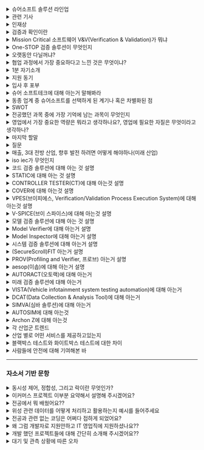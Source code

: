<details markdown = "1">
<summary>슈어소프트 솔루션 라인업</summary>
크게 EndToEnd V&V 솔루션과 DX 솔루션으로 나뉨<br>
EndToEnd V&V 솔루션에는 코드 검증 솔루션, 모델 검증 솔루션, 시스템 검증 솔루션이 있다.<br>
DX 솔루션에는 미래 기술 검증 솔루션이 있음.<br>
</details>

<details markdown = "1">
<summary>관련 기사</summary>
2023.10.20 : 한국인정기구(KOLAS)로부터 3가지 공인시험기관 인정 규격을 추가 획득<br>
-> 무기체계 소프트웨어 개발 및 관리 메뉴얼에서 SW 취약점 점검, 소스코드 메트릭 점검<br>
<br>
2023.10.12 : 슈어소프트, 우주항공 국방 콘퍼런스 개최, 체세대 SW 기술 방향성 제시<br>
자율주행 무기체계 시험평가 시뮬레이터와 인공지능을 바탕으로 V&V등 가상화 시뮬레이션 발표 진행. 무기체계에 적용 가능한 차량 사이버보안 동향과 항공 우주 소프트웨어를 위한 결함 주입 시험 솔루션 발표.<br>
<br>
2023.08.22 : NGO 에 슈어소프트테크가 대전지역 아동 긴급 의료 셍계비 지원<br>
2023.08.08 : 회장 배현섭(2002년 설립) ai및 빅데이터 모비젠 인수, 차량 빅데이터 사업 본격화<br>
2023.08.20 : 판교 사옥에서 MBD 컨소시엄 3차 기술 워크샵 개최, SDV 가속화를 위해. SDV 신뢰성 기술과 향후 트렌드 공유<br>
2023.04.21 : SDV 전환 가속화를 위한 현대차+기아 외 17사와 SW 개발 MOU 체결<br>
</details>

<details markdown = "1">
<summary>인재상</summary>
리더 : 고객의 안전을 지키는 소프트웨어 및 하드웨어의 개발에 능동적으로 참여하는 인재<br>
챌린저 : 보다 안전한 사회를 만들기 위해 꿈과 열정을 가지고 도전<br>
Cooperator : 고객 및 동료들과 소통하고 배려하는 인재<br>
</details>

<details markdown = "1">
<summary>검증과 확인이란</summary>
검증은 소프트웨어가 명세서에 맞게 구현되었는지 보장하는 것, 확인은 소프트웨어가 고객의 의도에 맞게 구현되었는지 확인하는 것<br>
</details>

<details markdown = "1">
<summary>Mission Critical 소프트웨어 V&V(Verification & Validation)가 뭐냐</summary>
자동차, 국방/우주항공, 의료 등 작은 실수로도 치명적인 결과를 야기할 수 산업을 미션크리티컬(고신뢰 고 위험)산업이라고 하며, 해당 분야에 쓰이는 소프트웨어를 검증하는 사업을 뜻함.<br>
</details>

<details markdown = "1">
<summary>One-STOP 검증 솔루션이 무엇인지</summary>
소프트웨어 설계부터 완성품까지 모든 단계의 검증을 제공하는 서비스입니다.<br>
</details>

<details markdown = "1">
<summary>오랫동안 다닐꺼냐?</summary>
네 오래다닐수 ~~ 정말 오고싶었던 기업인 만 뽑아주시면 최선~~
</details>

<details markdown = "1">
<summary>협업 과정에서 가장 중요하다고 느낀 것은 무엇이냐?</summary>
저는 협업 과정에서 동료 간의 믿음이 구축되어 있는 것이 가장 중요하다고 생각합니다.<br>
팀원간의 믿음이 있어야지만 역할 분담 과정 뿐 아니라, 각자의 업무에 집중할 수 있고, 서로 간의 소통 과정에서 각자의 의견이 존중받는다는 분위기가 형성되어 좋은 아이디어가 나올 수 있기 때문입니다.<br>
</details>

<details markdown = "1">
<summary>1분 자기소개</summary>
안녕하십니까. 슈어소프트테크 사업개발 부문 기술 영업 지원자 김욱종입니다.<br>
저는 차별화된 영업전략을 세우기 위해 여러 역량을 길러왔습니다.<br>
첫째 의사소통 능력입니다. 고등학교 시절 상담 도우미 역할을 맡은 경험을 바탕으로 다양한 사람들의 이야기를 경청하고 이를 바탕으로 소통하여 좋은 관계를 유지하고 있습니다.<br>
두번째로 데이터 분석 능력 및 이를 기반으로 한 설득력입니다.<br>
학부 연구생 시절 이산화질소 연구과제 수주를 위해 타 연구실에 비해 산출오차가 적다는 점을 계산하여 강조하였고, 최종적으로 해당 연구과제를 수주하였습니다.<br>
또한 과제 진행 과정에서, 국립환경과학원에서 맡긴 장비의 한계점을 증명하고, 장비 튜닝을 통해서만 산출 오차를 줄일수 있다는 점을 증명하여 추가 예산을 따낸 경험이 있습니다.<br>
마지막으로 CS 지식과 실제 개발 경험입니다. 정보처리기사 자격증 취득과정에서 CS분야에 대한 지식을 쌓았고, 자바 스프링을 기반으로 개발에 참여해 본 경험이 있습니다.<br>
<br>
이러한 저의 역량을 바탕으로 차별화된 영업 전략을 세우고, 보다 안전한 사회를 만들기 위해 노력하는 영업사원이 되겠습니다. 감사합니다.<br>
</details>

<details markdown = "1">
<summary>지원 동기</summary>
저는 기업을 선택할때, 성장 가능성을 가장 중요하게 생각합니다. 슈어소프트테크는 국내 최초로 소프트웨어 검증 기술 개발 및 상용화에 성공한 기업으로, 다양한 미션 크리티컬 산업에서 전문성과 소프트웨어 안전 부문 노하우를 쌓아왔습니다.<br>
AI 빅데이터 검증, MBD 검증, 가상화 및 시뮬레이션 검증 기술 등, 현실에 안주하고 않고 향후 미래 산업에 대한 연구개발에 투자하며 성장하고 있습니다.<br>
이러한 슈어소프트테크에서 저의 소통 및 대인관계 역량, 데이터 분석과 이를 기반으로 한 설득력, SW 개발 경험을 바탕으로 전문적인 기술 영업인이 되고자 지원하게 되었습니다.<br>
</details>

<details markdown = "1">
<summary>입사 후 포부</summary>
입사 후 슈어소프트의 여러 제품들에 대해 빠르게 익히고, 산업 트렌드를 지속적으로 파악하여 새로운 고객분들을 맞이하겠습니다.<br>
그리고 저의 업무 처리 능력과 소통 능력을 바탕으로 팀원분들과 고객분들의 신뢰를 이끌어내겠습니다.<br>
장기적으로 영업팀 내에서 후배분들에게 지식과 경험을 공유하여 그들의 성장을 돕는 멘토가 되고자 합니다.<br>
실무 경험과 함께 얻은 성공과 실패 경험, 협상 과정에서의 소통 노하우를 공유하여 후배분들의 업무 이해도와 전문성을 높이고, 신뢰받는 선배가 되고자합니다.<br>
그리고 저의 경험을 통해 얻은 시장에 대한 통찰력을 바탕으로 다가올 산업의 변화에 대응할 수 있는 영업 전략을 구축하는 주도적인 리더가 되겠습니다.<br>
</details>

<details markdown = "1">
<summary>슈어 소프트테크에 대해 아는거 말해봐라</summary>
슈어소프트테크는 소프트웨어로 더 안전한 세상을 만들고자 하는 비전 아래 국내 최초로 소프트웨어 검증 기술 개발 및 사용화에 성공한 기업입니다.<br>
Mission Critical 산업 분야의 소프트웨어 안전성 검증을 위한 테스트 자동화 도구 및 검증 서비스를 제공하고 있고, 나아가 미래 가치 분야에 대해 사업 영역을 확장해 나가고 있습니다.<br>
그리고 자동차, 국방/우주항공, 원자력 산업을 필두로, 철도, 조선 해양, 의료 분야, 로봇 분야에서의 사업을 다각화 해나가고 있습니다.
슈어소프트에서 제공하고 있는 제품은 크게 EndToEnd V&V 솔루션, Dx 솔루션으로 나뉩니다.<br>
EndtoEnd V&V 솔루션에는 STATIC, COVER, V-SPICE와 같은 코드 검증 솔루션, Model Verifier, Model Inspector와 같은 모델 검증 솔루션, FIT과 AESOP과 같은 시스템 검증 솔루션이 있습니다.<br>
미래 검증 솔루션은 가상화, 시뮬레이션과 같이 발전된 기술을 바탕으로 한 솔루션으로 VISTA, DCAT, SIMVA, AUTOSIM, ARCHON Z이 있습니다.<br>
최근에는 20년간 쌓아온 테스팅 노하우, ai 빅데이터 기업인 모비젠 인수를 바탕으로 기존 자사 솔루션에 ai도입, ai 기반 시스템에 대한 테스팅 기술 개발, sdv의 중요성이 커지는 시장에서 현대 자동차 mbd 컨소시엄 참여, 가상 시뮬레이션이 주목받는 시장에서 현대 오토에버와 제어기 가상화 컨소시엄 참여 등 미래 산업과 관련된 발전을 계속해 나가고 있습니다.<br> 
</details>

<details markdown = "1">
<summary>동종 업계 중 슈어소프트를 선택하게 된 계기나 혹은 차별화된 점</summary>
국내 최초로 미션 크리티컬 분야에서 소프트웨어 검증 기술을 개발하고 상용화.<br>
향후 성장을 위해 지속적으로 노력한다는 점 -> ai 빅데이터 검증, MBD 개발 및 검증 사업, 가상화/시뮬레이션 검증 사업<br>
(경쟁사로는 엠로, 더존비즈온, 안랩 등)<br>
</details>

<details markdown = "1">
<summary>SWOT</summary>
S : 성장성이 높은 산업, W : 글로벌 경기에 민감, O : 디지털 전환에 따른 전방 시장 확대, T : 인력 수급 어려움<br>
</details>

<details markdown = "1">
<summary>전공했던 과목 중에 가장 기억에 남는 과목이 무엇인지</summary>
저는 위성정보프로그래밍 및 실습이라는 과목이 가장 기억에 남는 것 같습니다.<br>
해당 과목에서 fortran이라는 언어를 바탕으로 처음으로 코딩에 접하게 되었고, 단순히 외우는 형식의 공부가 아니라, 실제로 위성데이터를 스스로 처리해보는 경험을 하였기 때문입니다.<br>
</details>

<details markdown = "1">
<summary>영업에서 가장 중요한 역량은 뭐라고 생각하나요?, 영업에 필요한 자질은 무엇이라고 생각하나?</summary>
저는 무엇보다 고객 지향적 태도가 가장 중요하다고 생각합니다.<br>
성공적인 영업 활동을 이어가기 위해서는 제품이나 솔루션에 대한 완벽한 이해뿐만 아니라, 고객분들의 비즈니스적 목표나 과제를 경청 및 이해하고, 이에 맞는 맞춤형 제안을 해야하기 때문입니다.<br>
</details>

<details markdown = "1">
<summary>마지막 할말 </summary>
우선 저에게 좋은 면접 기회를 주시고, 바쁘신 와중에도 긴 시간동안 제 얘기를 들어주시고, 질문해 주신 부분에 대해 너무 감사드립니다.<br>
면접을 준비하고 여러 가지 자료를 찾아보면서 이 회사에 일하고 싶다는 마음이 커진것 같습니다. 물론 부족해 보이실 수 있겠지만, 함께 일할 수 있는 좋은 기회를 주신다면 조금더 노력하고 
최전선에서 동료분들의 노력을 증명해야 된다는 책임감을 바탕으로 성과를 내는 영업사원이 될 수 있도록 노력하겠습니다. 감사합니다(꾸벅).
</details>

<details markdown = "1">
<summary>질문</summary>
실제 영업을 진행하실때, 어떤 부분을 중점적으로 생각하시는지에 대해 여쭤보고 싶습니다.<br>
슈어소프트테크가 smr 관련 검증 사업 관련해서 외연을 넓여 나가는 것으로 알고 있는데, 혹시 해당 검증사업에 대해 기존의 슈어소프트테크의 원자력 관련 노하우를 바탕으로 진출하는건지, 아니면 smr에 특화된 새로운 솔루션을 바탕으로 진출하는건지 여쭤보고싶습니다.<br>
AUTOSIM이 자율주행차에 관한 내용이 주를 이루는 것으로 아는데, UAM에도 AUTOSIM 기술을 적용해보실 계획이신지?<br>
</details>

<details markdown = "1">
<summary>매출, 3대 전방 산업, 향후 발전 하려면 어떻게 해야하나(미래 산업)</summary>
코드검증 솔루션이 최고 103억, 시스템 검증 53억, 미래 검증(42억), 모델 검증 20억<br>
3대 전방산업(자동차, 국방 및 항공우주, 원자력), 조선 로봇 등 신규 도메인도 확대<br>
<br>
현재 3대 미래 기술 다음과 같이 추가중(급격하게 커질 수 있는 산업)
-> AI 빅데이터 검증 솔루션, MBD(Model Based Development), 가상화 및 시뮬레이션 검증 기술<br>
1번은 기존 자사 솔루션에 AI를 접목하고, 또한 ai기반 시스템들이 만들어지고 상용화될려면 테스팅이 필수(검증 시장 공략)<br>
모비젠이라는 ai 및 빅데이터 관련 회사 인수 하였고, 사용자 관련 빅데이터 사업을 하던 곳에서 미션 크리티컬 시스템 관련 사업을 확대해갈 예정<br>
<br>
MBD의 경우 sdv 전환에 따른 하드웨어와 소프트웨어가 분리되면서 mbd가속화 될 예정, 현대 자동차 mbd 컨소시엄 참여로 포지션 확보<br>
원래 차는 하드웨어 오리엔티드 느낌임, 근데 이젠 소프트웨어 중심으로 나아감. 이에 여러 차종에서 보편적으로 쓸수있는 플랫폼이 만들어져야함(소나타되고 그랜져 안되고 이러면 안되니까)<br>
보편적 플랫폼을 만들기 위해 하드웨어와 분리된 소프트웨어 개발이 되어야 되고, 이게 잘 되려면 mbd가 잘 되어야 함.<br>
<br>
가상화/시뮬레이션 검증 작업 : 자율주행 고도화를 위해 가상 시뮬레이션 시대가 개막, 현대자동차 가상화 컨소시엄 참여로 포지션 확보<br>
<br>
디지털 트윈 성장세<br>
자율주행 시 가장 큰 문제는 실차 시험을 하기 어려움 (도로 투입해서 여러 사항 만들기가 어렵고 위험함)<br>
이래서 가상환경에서 테스트함, 이러한 기술을 국방/우주/항공 까지 시뮬레이션 기반으로 확대 해갈 예정, 로봇/의료 등 신규 사업등으로 사업 영역 확대<br>
</details>

<details markdown = "1">
<summary>iso iec가 무엇인지</summary>
iso는 서비스의 품질과 안정성을 향상시키고, 특히 국가와 기업간의 교류를 촉진하는데 도움이 되는 국제 표준.<br>
iec는 전기 관련 기술에 대한 국제 표준<br>
</details>

<details markdown = "1">
<summary>코드 검증 솔루션에 대해 아는 것 설명</summary>
슈어 소프트의 핵심 솔루션으로, 정적 분석과 동적 분석을 통해 SW를 전방위로 검증할 수 있게 하는 솔루션입니다.<br>
STATIC, CONTROLLER TESTER, COVER, VPES, V-SPICE 등이 있다.<br>
자동차, 국방, 우주항공, 원자력, 조선 해양, 철도, 의료,로봇 등 거의 전분야에서 사용됨.<br>
<br>
적용 분야 : 자동차의 차량 제어기 단위/통합 테스트, 국방/우주 항공 분야의 무기 체계 신뢰성 시험 수행.<br>
원자력의 경우 원자력 발전소 제어기 CT 수행, 철도의 경우 철도 차량 제어기 및 신호 제어 시스템 검증<br>
<br>
CT(Compliance Testing)은 제어 시슽엠이 엄격한 안전 및 성능 기준을 부합하는지 확인하는 테스트<br>
</details>

<details markdown = "1">
<summary>STATIC에 대해 아는 것 설명</summary>
STATIC은 정적 분석 시간을 단축시키고 결함 관련 수정을 용이하게 해주는 자동화 도구입니다.<br>
도메인 별 코딩 규칙 검사와 사이버 보안에 대한 코딩 규칙 검사를 제공하고, 결함 진행 상황 추적을 통한 관리를 제공하는 것이 주요 기능입니다.<br> 
<br>
꼬리질문1 - 정적 분석과 동적 분석의 차이에 대해 아는가?<br>
정적 분석(검증)은 모델을 실행하지 않고 분석하고 과정입니다. 코드의 복잡도, 표준 준수 여부나 타입 체크 등을 검사합니다(구조적 결함 찾음)<br>
동적 검증은 모델을 실제로 실행하여 검사하는 과정입니다. 테스트 케이스를 실행하여 예상된 결과를 실제 결과가 비교하고, 런타임 오류나 성능 등 실행 중에 발견할 수 있는 문제들을 검사합니다.<br>
<br>
꼬리질문2 - 정적 분석이 왜 중요하냐<br>
완성되지 않은 코드에 대해서도 분석이 가능하기 때문에 동적 테스트보다 이른 시점, 그리고 적은 비용으로 버그를 찾아낼 수 있기 때문입니다.<br>
예를들어 개발 단계에서는 비교적 짧은 동적 테스트를 통해 결과를 신속하게 확인해야 하는 경우가 많기에, 이 과정에서 memory leak과 같은 문제는 감지하기 어렵습니다.<br>
(메모리 누수는 시스템이 실행되는 동안 점진적으로 메모리 소비하면서 발생하고, 짧은 테스트 실행으로는 발견하기 어려움)
하지만 정적 분석을 진행한다면, 코드를 실행하지 않고도 이러한 문제를 초기에 발견함으로서 추후 고 비용이 들수 있는 버그 수정 과정을 예방할 수 있습니다.<br>
<br>
메모리 누수란 프로그램이 메모리를 할당한 후, 필요하지 않게 되었을 때 그 메모리를 올바르게 해제 하지 않아 메모리 공간이 점점 줄어드는 현상.<br>
<br>
꼬리질문3- 동적 분석은 왜 중요하냐<br>
실제 실행을 진행하기에, 정적 분석만으로는 감지할 수 없는 런타임 문제나 예외 상황을 발견할 수 있음.<br>
<br>
</details>

<details markdown = "1">
<summary>CONTROLLER TESTER(CT)에 대해 아는것 설명</summary>
표준(아마 국제 표준임)에서 요구하는 모든 종류의 코드 커버리지 측정이 가능한 단위/통합 테스트 자동화 도구입니다.<br>
테스트 케이스 자동 생성 및 커스터마이징이 가능하고, 구문(줄), 조건(조건문), 결정(조건으로 인해 나온 결과값) 관련 커버리지 뿐만 아니라, MC/DC 또한 측정이 가능합니다.<br>
(회귀 테스트를 위한 테스트 재사용 기능도 제공)<br>
<br>
꼬리질문1 - md/dc(Modified Condition/Decision Coverage")가 무엇인가??<br>
조건 커버리지와 분기(결정이랑 같음) 커버리지를 보완해서 만든 커버리지로, 각 개별 조건식이 다른 개별 조건식에 영향을 받지 않고 전체 조건식에 독립적으로 영향을 주도록 함.<br>
<br>
꼬리질문2 - 코드 커버리지가 무엇인가??<br>
테스트가 소스 코드의 얼마나 많은 부분을 실행했는지 나타내는 지표입니다.<br>
<br>
꼬리질문3 - 회귀 테스트가 무엇인가??<br>
변경된 부분이 기존 기능에 영향을 미치는지 확인하는 테스트입니다.<br>
<br>
꼬리질문 4 - 단위 테스트랑 통합 테스트가 무엇인가?<br>
단위 테스트는 소프트웨어의 가장 작은 단위인 모듈을(하나의 기능, 주로 메서드) 기반으로 테스트하는 것입니다.(주로 화이트 박스, 주로 모킹 사용)<br>
반면 통합 테스트는 여러 모듈이 서로 상호작용하여 정상적으로 동작하는지 확인하는 테스트입니다.<br>
</details>

<details markdown = "1">
<summary>COVER에 대해 아는것 설명</summary>
enterprise, embedded 환경을 모두 지원하는 데이터 기반 테스트 커버리지 측정 도구입니다.<br>
테스트 수행 시 자동으로 커버리지를 측정하여 WEB에서 확인 가능하고, 다양한 개발 환경에 대한 커버리지 측정이 가능합니다.<br>
또한 소스 코드 탐침 최적화 특허를 사용하여 Embedded 장치에 적용이 용이하다는 장점을 가집니다.<br>
<br>
enterprise : 주로 기업에서 사용되는 소프트웨어 지칭<br>
embedded : 특정 기능을 수행하기 위해 하드웨어 내에 내장된 소프트웨어<br>
<br>
소스코드 탐침은 테스트 커버리지 측정이나 프로그램 실행 흐름을 관찰하기 위해 소프트웨어 소스 코드에 추가적인 코드를 삽입하는것을 말합니다.<br>
이러한 탐침을 진행할 시 메모리나 처리 능력이 제한된 임베디드 상황에서는 부담이 될 수 있습니다. 따라서 탐침 최적화를 통해 성능에 미치는 영향을 최소화하여 임베디드 장치에 적용이 용이합니다.<br> 
</details>

<details markdown = "1">
<summary>VPES(브이피에스, Verification/Validation Process Execution System)에 대해 아는것 설명</summary>
SW 신뢰성 시험 프로세스의 전 단계에 대한 시험 결과 모니터링 및 산출물 자동 생성을 지원하는 도구입니다.(한화 에어로 스페이스에서 방산망 관련해서 적용사례)<br>
<br>
참고 -> 전단계(요구사항 명세, 아키텍처 설계, 단위 설계, 구현, 정적검증, 단위 테스트, 통합 테스트, 시스템 테스트) -> 정보처리기사의 V모델 같은 느낌인듯<br>
<br>
Verifciation(검증)은 개발자의 입장에서 개발한 소프트웨어가 명세에 맞게 만들어 졌는지 확인하는 것(정적 테스트 같음), Validation(검사)은 사용자의 입장에서 개발한 소프트웨어가 고객의 요구사항에 맞게 구현되었는지 확인하는 것이다.(동적)<br>
</details>

<details markdown = "1">
<summary>V-SPICE(브이 스파이스)에 대해 아는것 설명</summary>
복잡한 ALM 도구 없이도 A-SPICE 인증을 위한 필수 기능(프로세스 및 문서 관리, 추적성 관리, 리뷰 관리, 일정 관리)을 제공하는 도구입니다.<br>
(32개 프로세스중 VDA scope에 해당하는 16개의 프로세스를 제공함)<br>
추적성 관리를 통해 주요 산출물 간 양방향 trace 커버리지를 제공하고, wbs를 기반으로 리소스 및 일정관리가 가능하다는 것이 주요 기능입니다.<br>
<br>
꼬리질문 1 - A-SPICE(32개)가 무엇이냐?<br>
자동차 소프트웨어 개발에 특화된 국제 표준으로 알고 있습니다.현대자동차는 22년 부터 적용 중<br>
-> 독일 자동차 산업협회에서 16개의 필수 프로세스인 VDA Scope를 선정하여 표준으로 사용됨.<br>
인증 받기 위해 프로세스 및 산출물 관리, 추적성 관리(제일 중요)등이 필요함<br>
<br>
꼬리질문 2 - ALM 무엇이냐?<br>
Application LifeCycle Management의 약자로, 소포트웨어 개발 전 과정을 관리하기 위한 도구를 뜻합니다.<br>
<br>
꼬리질문 3 - wbs(work breakdown structure)가 무엇이냐?<br>
프로젝트를 구성하는 작업을 체계적으로 분해하는데 사용하는 도구<br>
</details>

<details markdown = "1">
<summary>모델 검증 솔루션에 대해 아는 것 설명</summary>
모델 규칙 검사 자동화를 통해 작업 비용을 감소하고, 생산성을 증대시키는 솔루션입니다. 모델 기반의 정적/동적 검증을 통해 품질 지표를 확보하고, SW의 품질 향상을 가능하게 하는 솔루션입니다.<br>
Model Verifier(동적 검증), Model Inspector(정적 검증 프로세스)가 있습니다.<br>
<br>
(참고 : 소프트웨어를 모델링하고 설계하는 맨 앞단에도 검증이 필요하고, 개발하는 과정에서 코드에 대한 검증도 필요, 하드웨어가 탑재된 시스템 레벨에서의 검증 또한 필요)<br>
(여기 해당 되는건 다 MBD 검증 도구)<br>
<br>
차량 제어 시스템 검증, 모델과 소스 코드 간의 Back to Back(일치성 검증)<br>
<br>
꼬리질문 1 - MBD(Model Based Design : 모델 기반 설계)가 뭐냐?(matlab이 이에 해당)<br>
MBD는 모델을 기반으로 소프트웨어를 개발하는 방식을 뜻합니다.기존과 다르게 그림을 그리는 것과 같은 방식으로 개발이 이어짐(자동차, 전기전자, 항공 등에서 사용)<br>
MBD의 경우 개발 과정 초기에 설계한 시스템을 시뮬레이션하고 설계를 검증할 수 있다는 특징을 지니고, 시스템 개발의 모든 단계에서 시험과 검증을 연속적으로 수행하여 중복 구현 비용을 절감할 수 있다는 장점을 가집니다.<br>
<br>
꼬리질문 2 - 모델 검증 필요성<br>
오류를 개발 과정 후반에서 발견할 수록 수정 비용 증가<br>
모델 검증은 코드 레벨에서 검증 비용 줄일 수 있다.<br>
</details>

<details markdown = "1">
<summary>Model Verifier에 대해 아는거 설명</summary>
모델 verifier는 모델 동적 검증 프로세스를 지원하는 도구입니다. 엑셀 형태의 테스트 케이스 편집기를 제공하고, 커버리지 측정및 시각화를 제공합니다.<br>
모델 동적 검증이란 사용자가 제공하는 입력 값을 통해 모델 시뮬레이션에 대한 출력값과 기대 값을 비교하는 것입니다.<br>
</details>

<details markdown = "1">
<summary>Model Inspector에 대해 아는거 설명</summary>
모델 인스펙터는 모델 정적 검증을 지원하는 도구입니다. 표준 모델링 규칙뿐 아니라, 위배 탐색 및 자동 수정을 지원하는 것이 특징입니다.<br>
<br>
모델 정적 검증이란 모델링 규칙 준수 여부, 품질 지표 측정을 의미합니다<br>
</details>

<details markdown = "1">
<summary>시스템 검증 솔루션에 대해 아는거 설명</summary>
다양한 환경에 대해서 기능에 대한 통합적인 시스템 사양 검증을 진행하고, 테스트 수행을 통해 오류를 검증하고 테스트케이스를 작성 및 수정하여 시스템 전반에 걸친 안정성과 품질을 확보하는 솔루션.<br>
(자동차,국방, 우주항공, 원자력 등 다양한 분야에 대해 적용 가능)<br>
FIT, PROV, AESOP, AUTORACT<br>
국방및 항공 분야에서 무기체계의 신뢰성을 검증<br>
차량 제어기 HILS(Hardware in the loop simulation) 시험 운영, 원자력 발전소 제어기 테스트, 
</details>

<details markdown = "1">
<summary>(SecureScroll)FIT 아는거 설명</summary>
인위적인 결함을 발생시켜 제어시스템 정상 동작 여부를 검사하는 결함주입시험 자동화 도구입니다.<br><br>
(최근 항공 우주 SW를 위한 ~~, 지상에서 잘 동작해도 우주 환경에서는 잘 동작하지 않을수 있다. 결함 발생 시 고장 상태로 전이되지 않고 안전 기능이 동작하는지 확인해야함)<br>
(근데 비트 플립과정은 테스트 하기 힘듬(비트플립이란 0이 1로 1이 0으로 잘못 변경되는거), 방사선에 더 많이 노출되어 반도체 장치에 비트 플립이 발생할 수 있음)<br>
런타임 결합 주입이나, 컴파일 타임 결함 주입이 있다. -> 이 둘은 합친 하이브리드 방식을 가능하게 하여 컴파일 타임 결함의 기능을 가능하게 하면서 반복적인 재컴파일 과정 제거<br>
<br>
결함 주입은 인위적인 결함을 주입시킨 후 오류 복구 메커니즘이 정상적으로 동작하는지를 검증하는 시험입니다.<br>
</details>

<details markdown = "1">
<summary>PROV(Profiling and Verifier, 프로브) 아는거 설명</summary>
소프트웨어 안정성을 측정하기 위해 실시간 자원 사용량(CPU, Memory, OS 스케쥴링 등) 및 타이밍 측정뿐 아니라 제약 조건 설정 및 제약 조건 위반 시 스냅샷 그래프를 제공하는 솔루션입니다.<br>
(실시간 시스템에서 중요 : 정해진 시간 안에 정확하게 실행되어야 하기에)<br>
<br>
OS 스케줄링 : 운영체제가 cpu 시간을 프로세스나 스레드에 어떻게 할당할지에 대한 규칙 말함.(라운드 로빈, 우선순위 큐 등)<br>
타이밍 : 특정 작업이 완료데는 데 까지 걸리는 시간으로, 정해진 시간 제약 내에 작업을 정확히 수행하는지 나타냄.<br>
</details>

<details markdown = "1">
<summary>aesop(이솝)에 대해 아는거 설명</summary>
이솝은 ROM 데이터 핸들링을 자동화하여 검증 비용을 절감하고, 데이터 변경점 검사와 차량 사양 검증을 통해 다양한 에러 가능성을 제거하는 도구입니다.<br>
<br>
ROM 데이터는 읽기 전용 장치(Read only Memory)에 기록되는 차량의 데이터를 의미하며 별도의 데이터 관리 과정 필요.<br>
최근 차량 SW 산업의 발전으로 데이터 저장량이 늘어나고, 처리 과정에서 에러 발생이 많아지면서 산업 사고에 대한 위험성 역시 증가<br>
<br>
차량 제어기 : 자동차의 엔진과 관련된 다양한 기능을 컴퓨터화된 제어를 통해 관리(ex: 연료 분사, 점화 타이밍, 배기 가스 제어)<br>
</details>

<details markdown = "1">
<summary>AUTORACT(오토랙)에 대해 아는거</summary>
AUTORACT은 실차 환경에서 네트워크 DB를 기반으로 사용자가 선택한 테스트 방법에 대해 제어기 네트워크 사양 테스트 케이스를 자동으로 생성하고 평가하는 도구입니다.<br>
<br>
(자동차 내부의 전자 장치인 ECU(Electronic Control Unit 상태를 알기 위해선 진단 통신이 필요)<br>
대표적으로 UDS(Unified Diagnostic Services), OBD(On board diagnostics)가 있다.<br>
<br>
UDS는 ISO 표준에 정의되어 있어서 모든 자동차는 OEM이 이 표준을 준수함.<br>
</details>

<details markdown = "1">
<summary>미래 검증 솔루션에 대해 아는거</summary>
가상화, 시뮬레이션, 사이버 보안 등 발전된 기술을 통해 SW의 품질 및 안정성을 확보하고 향상시키는 솔루션입니다.<br>
VISTA, DCAT, SIMVA, AUTOSIM, ARCHON Z가 있다.<br>
<br>
자율주행차 시뮬레이션 테스팅, AVN 시스템 시험 자동화, 제어기 가상화를 통한 검증 자동화, 보안 취약점 점검, 데이터 분석 기반 ADAS(발전된 운전자 보조 시스템, ex : 긴급 제동, 차선 유지, 주차 보조 등, 크루즈 컨트롤(전방과 거리 유지)) 검증<br>  
</details>

<details markdown = "1">
<summary>VISTA(Vehicle infotainment system testing automation)에 대해 아는거</summary>
AVN(Audio,Video, Navigation)단말과 차량 외부 커넥티비티 자동화(블루투스, 안드로이드, 카플레이 등) 테스트를 제공하는 도구입니다.<br>
</details>

<details markdown = "1">
<summary>DCAT(Data Collection & Analysis Tool)에 대해 아는거</summary>
자율 주행차의 다양한 센서나 시스템에서 나오는 데이터를 종합적으로 분석하고 시각화하여, 자율 주행 기능이 안전하고 정확히 작동하는지 검증할 수 있게 도와주는 도구입니다.<br>
최근 chatgpt가 입력된 내용을 기반으로 dcat에서 바로 적용 가능한 스크립트를 생성해주는 기능 추가<br>
</details>

<details markdown = "1">
<summary>SIMVA(심바 솔루션)에 대해 아는거</summary>
자동차 제어 소프트웨어 표준 규약인 AUTOSAR(오토사) 아키텍처를 바탕으로 ECU를 가상화하고, 시뮬레이션 테스트를 통해 SW 생산성과 검증 효율을 개선하는 도구입니다.<br>
<br>
자동차 제어 SW가 동작하는 환경에서 HW 의존성을 제거하기 위해 ECU(Electronic control unit : 자동차에 탑재된 컴퓨터 시스템) 가상화 단게 필요.<br>
SDV(Software defined vehicle)가 무엇인지 : 소프트웨어를 통해 기능들이 활성화된 차량을 뜻함<br>
<br>
MIL, SIL, HIL 시뮬레이션과 실차 수준 월드 모델이 포함된 시뮬레이션 환경 요구<br>
SDV 경우 테스팅과 통합에서 비용이 많이 감소됨, sdv의 다양한 기능은 공격지점을 확장하게 됨<br> 
최근 자동차 산업은 자율주행, 전동화, 커넥티비티, 사이버 보안 등 많은 분야에서 기술 혁신이 이루어짐 -> 소프트웨어에 크게 의존<br>
의존으로 인해 -> 자동차 생산 비용중 sw 비용과 자동차 소프트웨어 복잡도가 증가, 개발 비용 절감 생산성 향상을 위한 대비 필요<br>
<br>
mil(model in the loop) : 물리적인 프로토타입이나 하드웨어 없이 시뮬레이션 환경내에서 모델을 테스트<br>
sils(software in the loop simulation) : 소프트웨어를 pc상에서 실행하고 차량 모델에서 검증을 진행<br>
<br>
HILS(Hardware in the Loop Simulation) : 복잡한 실시간 시스템의 개발 및 시험에 사용되는 기술<br>
실차 환경에서 시험하기엔 한계가 있어 많은 자동차 업체에서는 HILS 검증 수행 -> 하지만 하드웨어 의존적이기에 한계가 있음 -> 이를 위해 가상 제어기와 가상화 검증 환경의 필요성이 대두<br>
</details>

<details markdown = "1">
<summary>AUTOSIM에 대해 아는것</summary>
가상 시뮬레이션 기술을 통해 디지털 트윈 환경을 구성하고, 실제 차량이나 도로 주행 없이 클릭 한번으로 개발한 로직에 대한 검증을 수행하는 자동화 도구입니다.<br>
<br>
디지털 트윈 -> 컴퓨터에 현실 속 사물의 쌍둥이를 만들고, 현실에서 발생할 수 있는 상황을 컴퓨터로 시뮬레이션하여 결과를 미리 예측하는 기술<br>
</details>

<details markdown = "1">
<summary>Archon Z에 대해 아는것</summary>
퍼징 검증을 통해 결함을 검출하고, 검출된 내용을 보완해 주는 사이버 보안 품질 도구<br>
<br>
퍼징 검증 , 예상치 못한 데이터인 퍼즈를 시스템에 입력하여 시스템이 적절하게 처리하지 못하는 경우를 찾아내는 기술<br>
</details>

<details markdown = "1">
<summary>각 산업군 트렌드</summary>
1. 자동차<br>
글로벌 자동차 시장에서 가장 주목할만한 트렌드는 SDV(Software Defined Vehicle)라고 생각합니다.<br>
SDV는 소프트웨어로 하드웨어를 제어하고 관리하는 자동차를 의미합니다.<br>
과거엔 기계공학 중심의 하드웨어가 주를 이뤘던 반면, 현재는 기술 발전과 더불어 소프트웨어 중심으로 변화하고 있고 이에 대한 테스팅의 중요성이 부각되고 있습니다.<br>
<br>
SDV는 크게 OTA(Over the air)업데이트와 통합 ECU, 차량용 소프트웨어 및 클라우드로 구성되는 전자 아키텍처와 모빌리티 및 커넥티비티 서비스를 통합하고 서드 파티 사업자 까지 고려한 서비스 플랫폼으로 구성됩니다.<br>
이러한 SDV 콘셉을 도입함으로써 제조사들은 ECU의 공용화와 소프트웨어 내재화로 개발비를 절감할 수 있고, 전자 아키텍처 기반의 고성능 컴퓨터와 네트워크를 통해 자율 주행 기술을 고도화 하는것이 가능합니다.<br>
또한 OTA 업데이트를 통해 소비자에게는 신규 서비스와 상시적인 차량 성능 향상 효과 제공 가능.<br>
<br>
커넥티비티카 : 클라우드 서버 기반으로 한 네트워크 연결을 통해 이동중 생성하는 데이터를 다양한 연결대상과 실시간 양방향 통신을 하는 차<br>
OTA : 무선 통신 시스템을 통해 SW를 차량에 설치하는 기술(네비게이션 자동 업데이트)<br>
통합 ECU : 전통적으로 자동차는 다양한 기능을 제어하기 위해 여러 ECU(ex: 엔진 제어, 브레이크 시스템, 에어백, 인포텡틴먼트 시스템등 별도로)<br>
-> 이를 통합으로 하여 무게를 줄일 수 있고, 여러 ECU를 테스트하는 것보다 하나의 통합 ECU로 다루는것이 효율적.<br>
<br><br>

2.원자력<br>
기존 슈어소프트테크는 한국형 원자로에 들어가는 제어 소프트웨어 검증에 참여하였음.<br>
국제 유가 오르면서 주목받음(러시아 전쟁 영향이 큰듯)<br>
국내 관련 회사 두산에너빌리티, 현대 건설 등등<br>
<br>
소형 모듈 원자(SMR : Small Modular Reactor)로는 기존 대용량 발전 원자로에 대비되는 개념입니다. 이러한 SMR은 기존 원전보다 안전성이 강화되고 입지와 출력에서 유연성도 갖춰 탄소 감축 대안으로 전 세계적 관심을 받고 있습니다.<br>
<br><br><br>

3.국방/우주항공<br>
기존에는 외산 기술에 많이 의존했으나, 현재 많이 국산화 되면서 자리를 넓혀 나가는중<br>
<br>
인구 감소로 인해 미래 국방은 군 병력 감축에 따른 스마트 무인화 대비가 필요.<br>
미래 전투는 인공지능 드론과 로봇의 무인화 전투가 대세일것<br>
<br>
</details>

<details markdown = "1">
<summary>산업 별로 어떤 서비스를 제공하고있는지</summary>
자동차 : ISO 26262 개발 프로세스 적용 지원, A-SPICE 프로세스 및 가이드 제공, 사이버 보안 평가 제공<br>
-> traceability(추적 가능성 : 개발 전반에 걸쳐 각 요소가 어찌 연결됬는지 추적 가능하도록) 및 Consistency(일관성 : 개발 모든 단계를 거치면서도 일관성을 유지하게끔) 확보를 위한 지원<br>
<br>
국방 : 무기체계 SW 신뢰성 시험에 관련된 End-To-End 서비스 제공(시험 계획 수립, 정적 동적 시험, 실사 지원)<br>
항공 : DO-178 표준을 기준으로 한 서비스 및 컨설팅 제공<br>
원자력 : IEC 60880 표준을 준수하여 원자력 SW에 대한 V&V(Verification & Validation : 개발 전단계 확인 및 검증)서비스 제공, 보안 서비스도 제공<br>
철도 : IEC 62279 표준을 기반으로 한 서비스 및 컨설팅 제공.<br>
이 외에 조선 해양 분야, 의료 분야, 로봇 분야로도 외연 확장중<br>
</details>

<details markdown = "1">
<summary>블랙박스 테스트와 화이트박스 테스트에 대한 차이</summary>
블랙박스 테스트는 내부 로직을 고려하지 않고 동작만을 검사하는 테스트 방식이고(기능 중심, 값이 잘 나오는지), 화이트박스 테스트는 각 내부 로직이 올바르게 작동하는지 검사하는 테스트 방식입니다.<br>
</details>

<details markdown = "1">
<summary>사람들에 안전에 대해 기여해본 바</summary>
길거리 중앙에 주차되어 있는 , 헌혈을 하는거, 
</details>

---

### 자소서 기반 문항

<details markdown='1'>
<summary>동시성 제어, 정합성, 그리고 락이란 무엇인가?</summary>
정합성은 데이터가 정확하고 논리적으로 일관된 상태를 유지하는 것을 의미합니다. <br>
동시성 제어는 여러 트랜잭션이 동시에 실행될 때 이들 간의 상호 작용을 관리하고, 트랜잭션의 실행 순서를 제어하는 기법입니다.<br> 
이는 데이터베이스 시스템에서 여러 사용자나 프로세스가 동시에 데이터에 접근하고 수정할 때 발생할 수 있는 충돌을 방지하고, 데이터의 일관성을 유지하는 데 필요합니다.<br>
락(Lock)은 동시성 제어 메커니즘입니다. 락은 특정 데이터 항목에 대한 접근을 제어하여 동시에 여러 트랜잭션이 해당 데이터를 동시에 수정하지 못하게 하는 기능을 합니다. <br>
이는 데이터의 일관성과 무결성을 보호하기 위해 필요하며, 트랜잭션이 데이터를 사용하는 동안 다른 트랜잭션의 간섭을 방지합니다.<br>
</details>

<details markdown='1'>
<summary>이커머스 프로젝트 이부분 요약해서 설명해 주시겠어요?</summary>
주문 로직을 일부를 간단히 소개해드리자면, 주문 재고 확인, 구매자 잔고 확인 및 차감, 재고 차감 순서로 동작하게 됩니다.<br>
이때 만약 거의 동시에 여러 주문이 들어오게 된다면, 주문 재고 확인에서 이미 품절임에도 재고가 있는 것으로 판단하고 주문이 진행될 수 있습니다.<br>
예를들어 2개 남은 상품에 대해 10명의 사용자가 거의 동시에 주문 요청을 보내는 상황이 존재한다면, 2개의 주문만이 처리되고, 나머지 주문 요청은 품절이라는 메세지와 함께 거절해야되지만, 모든 요청 또는 3개 이상의 주문이 처리될 수 있습니다.<br>
이러한 상황을 해결하기 위해 락이라는 기법을 바탕으로 동시성을 제어하였습니다.<br>
재고, 잔고가 하나의 테이블에 모여있었음 -> 재고에만 락이 걸리는게 아니라 잔고도 같이 걸림 -> 이 경우 주문 작업이 아니라 따른 작업 요청을 보내도 해당 작업이 지연될 수 있음.<br>
</details>

<details markdown='1'>
<summary>전공에서 뭐 배웠어요??</summary>
전공 과정에서 저는 주로 위성 데이터의 처리 및 활용 방법에 대해 배웠습니다.그리고 이 외에도 측량이 GIS(지리 정보 시스템)에 대해서 배웠습니다.<br>
<br>
gis는 지리 관련 정보를 데이터화 하여, 도시의 인구 분포나 교통 흐름 등을 시각적으로 표현하여 보통 국가 관련 정책 수립 시 정보에 기반한 결정을 내릴 수 있도록 지원합니다.<br>
</details>

<details markdown='1'>
<summary>위성 관련 데이터를 어떻게 처리하고 활용하는지 예시를 들어주세요</summary>
위성 데이터는 다양한 방식으로 처리 및 활용됩니다. 예를 들어, 기후 변화 연구에서는 위성을 통해 수집된 온도, 강수량, 빙하의 변화 등의 데이터를 분석하여 지구의 기후 패턴을 이해합니다. 또한, 재난 관리 분야에서는 위성 이미지를 사용하여 홍수, 산불, 지진 후의 피해 지역을 신속하게 파악하고 대응 계획을 수립하는 데 도움을 줍니다.<br>
그리고 이산화질소, 이산화황과 다른 다양한 미량기체들의 확산 추이 및 농도를 파악하기도 합니다.<br>
</details>

<details markdown='1'>
<summary>전공과 관련 없는 코딩은 어쩌다 접하게 되었어요?</summary>
학부 시절 위성정보 프로그래밍 실습이라는 과목에서 언어에 대한 이해도를 높이기 위해 fortran이라는 언어로 성적 관리 프로그램을 만들게 되었습니다.<br>
이때 코딩을 바탕으로 SW를 만든다는 것에 대해 흥미를 가지게 되었고 한번 접해보고 싶어서 도전하게 되었습니다.<br>
</details>

<details markdown='1'>
<summary>왜 그럼 개발자로 지원안하고 IT 영업직에 지원하셨나요??</summary>
처음에는 컴퓨터 공학 지식을 배우며 프로젝트 관리자(PM)가 되고자 했습니다.<br>
저는 컴퓨터 공학이 흥미로웠고, 특히 다양한 사람들과 소통하는 역할에 매력을 느꼈습니다.<br>
그러나 귀사의 사업 개발 영업 직군에 대해 알게 되면서, 제 커뮤니케이션 능력과 CS 지식을 더욱 효과적으로 활용할 수 있는 분야라고 생각했습니다.<br> 
IT 영업직에서는 제품에 대한 깊은 이해를 바탕으로 고객과 직접 만나 솔루션을 제안하고, 수주를 이끌어내는 성취감을 경험할 수 있을 것이라고 판단했습니다.<br> 
이러한 이유로 개발자가 아닌 영업직에 지원하게 되었습니다.<br>
</details>

<details markdown='1'>
<summary>개발 했던 프로젝트들에 대해 간단히 소개해 주시겠어요??</summary>
공공 와이파이 프로젝트에서는 jsp와 공공 api를 바탕으로, 사용자께서 현재 위치를 바탕으로 공공 와이파이를 조회하실수 있게 진행한 프로젝트입니다.<br>
이커머스 프로젝트의 경우 회원 가입 및 로그인, 상품 검색 기능, 주문 기능, 판매자 관련 기능 등 다양한 기능들에 대해 직접 경험해보고, 문제 상황을 다루어 본 프로젝트입니다.<br>
공유 오피스 예약 프로젝트의 경우 팀 프로젝트로 진행되었고, 저는 예약 로직, 스프링 배치를 통한 대용량 데이터 처리, SSE라는 기술을 바탕으로 실시간 알림 기능을 구현하였습니다.<br>
</details>

<details markdown='1'>
<summary>대기 및 관측 상황에 따른 오차</summary>
구름, 안개,먼지, 에어로졸은 광원이 나아가는 것을 방해하기에 오차.<br>
doas는 태양광을 이용하여 기체를 분석하기에, 태양의 위치(즉, 시간대 및 계절에 따른 태양 고도)<br>
광학 장비의 성능, 정확도, 온도(광학 장비는 민감)<br>
이산화질소와 유사한 스펙트럼 -> (O3, NO, HCHO, O4) -> 오존, 일산화질소, 포름알데하이드, 산소이합체<br>
</details>






